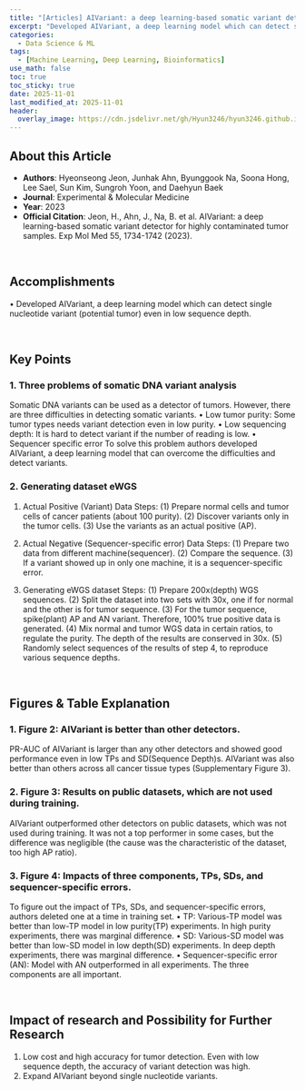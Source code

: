 ```yaml
---
title: "[Articles] AIVariant: a deep learning-based somatic variant detector for highly contaminated tumor samples"
excerpt: "Developed AIVariant, a deep learning model which can detect single nucleotide variant (potential tumor) even in low sequence depth."
categories:
  - Data Science & ML
tags:
  - [Machine Learning, Deep Learning, Bioinformatics]
use_math: false
toc: true
toc_sticky: true
date: 2025-11-01
last_modified_at: 2025-11-01
header:
  overlay_image: https://cdn.jsdelivr.net/gh/Hyun3246/hyun3246.github.io@master/image/overlay%20image/Research%20Paper.png
---
```


## About this Article
* **Authors**: Hyeonseong Jeon, Junhak Ahn, Byunggook Na, Soona Hong, Lee Sael, Sun Kim, Sungroh Yoon, and Daehyun Baek
* **Journal**: Experimental & Molecular Medicine
* **Year**: 2023
* **Official Citation**: Jeon, H., Ahn, J., Na, B. et al. AIVariant: a deep learning-based somatic variant detector for highly contaminated tumor samples. Exp Mol Med 55, 1734-1742 (2023).

<br/>

## Accomplishments
• Developed AIVariant, a deep learning model which can detect single nucleotide variant (potential tumor) even in low sequence depth.

<br/>

## Key Points

### 1. Three problems of somatic DNA variant analysis
Somatic DNA variants can be used as a detector of tumors. However, there are three difficulties in detecting somatic variants.
• Low tumor purity: Some tumor types needs variant detection even in low purity.
• Low sequencing depth: It is hard to detect variant if the number of reading is low.
• Sequencer specific error
To solve this problem authors developed AIVariant, a deep learning model that can overcome the difficulties and detect variants.

### 2. Generating dataset eWGS
1) Actual Positive (Variant) Data
Steps:
    (1) Prepare normal cells and tumor cells of cancer patients (about 100 purity).
    (2) Discover variants only in the tumor cells.
    (3) Use the variants as an actual positive (AP).

2) Actual Negative (Sequencer-specific error) Data
Steps:
    (1) Prepare two data from different machine(sequencer).
    (2) Compare the sequence.
    (3) If a variant showed up in only one machine, it is a sequencer-specific error.

3) Generating eWGS dataset
Steps:
    (1) Prepare 200x(depth) WGS sequences.
    (2) Split the dataset into two sets with 30x, one if for normal and the other is for tumor sequence.
    (3) For the tumor sequence, spike(plant) AP and AN variant. Therefore, 100% true positive data is generated.
    (4) Mix normal and tumor WGS data in certain ratios, to regulate the purity. The depth of the results are conserved in 30x.
    (5) Randomly select sequences of the results of step 4, to reproduce various sequence depths.

<br/>

## Figures & Table Explanation

### 1. Figure 2: AIVariant is better than other detectors.
PR-AUC of AIVariant is larger than any other detectors and showed good performance even in low TPs and SD(Sequence Depth)s.
AIVariant was also better than others across all cancer tissue types (Supplementary Figure 3).

### 2. Figure 3: Results on public datasets, which are not used during training.
AIVariant outperformed other detectors on public datasets, which was not used during training.
It was not a top performer in some cases, but the difference was negligible (the cause was the characteristic of the dataset, too high AP ratio).

### 3. Figure 4: Impacts of three components, TPs, SDs, and sequencer-specific errors.
To figure out the impact of TPs, SDs, and sequencer-specific errors, authors deleted one at a time in training set.
• TP: Various-TP model was better than low-TP model in low purity(TP) experiments. In high purity experiments, there was marginal difference.
• SD: Various-SD model was better than low-SD model in low depth(SD) experiments. In deep depth experiments, there was marginal difference.
• Sequencer-specific error (AN): Model with AN outperformed in all experiments.
The three components are all important.

<br/>

## Impact of research and Possibility for Further Research
1. Low cost and high accuracy for tumor detection.
Even with low sequence depth, the accuracy of variant detection was high.
2. Expand AIVariant beyond single nucleotide variants.